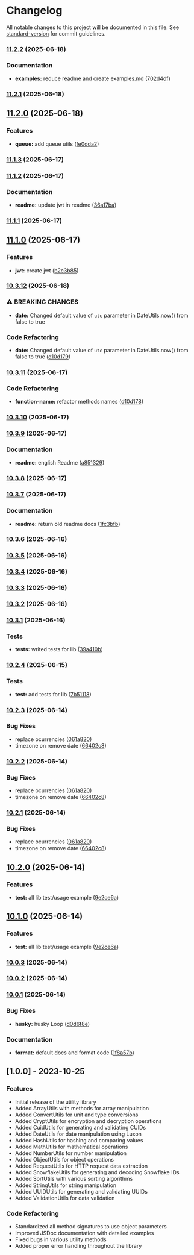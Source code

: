 # Changelog

All notable changes to this project will be documented in this file. See [standard-version](https://github.com/conventional-changelog/standard-version) for commit guidelines.

### [11.2.2](https://github.com/brmorillo/util/compare/v11.2.1...v11.2.2) (2025-06-18)


### Documentation

* **examples:** reduce readme and create examples.md ([702d4df](https://github.com/brmorillo/util/commit/702d4df7b119d2dd04138a3ead9378a159aae133))

### [11.2.1](https://github.com/brmorillo/util/compare/v11.2.0...v11.2.1) (2025-06-18)

## [11.2.0](https://github.com/brmorillo/util/compare/v11.1.3...v11.2.0) (2025-06-18)


### Features

* **queue:** add queue utils ([fe0dda2](https://github.com/brmorillo/util/commit/fe0dda2f243e34c6f96ca1ac07fec2dbb9974b88))

### [11.1.3](https://github.com/brmorillo/util/compare/v11.1.2...v11.1.3) (2025-06-17)

### [11.1.2](https://github.com/brmorillo/util/compare/v11.1.1...v11.1.2) (2025-06-17)


### Documentation

* **readme:** update jwt in readme ([36a17ba](https://github.com/brmorillo/util/commit/36a17ba804e4d4d797c50e1949e713cf8903ff3d))

### [11.1.1](https://github.com/brmorillo/util/compare/v11.1.0...v11.1.1) (2025-06-17)

## [11.1.0](https://github.com/brmorillo/util/compare/v10.3.11...v11.1.0) (2025-06-17)


### Features

* **jwt:** create jwt ([b2c3b85](https://github.com/brmorillo/util/commit/b2c3b8518831e2f5290dffb57f19a86700b1cbea))

### [10.3.12](https://github.com/brmorillo/util/compare/v10.3.11...v10.3.12) (2025-06-18)


### ⚠ BREAKING CHANGES

* **date:** Changed default value of `utc` parameter in DateUtils.now() from false to true

### Code Refactoring

* **date:** Changed default value of `utc` parameter in DateUtils.now() from false to true ([d10d179](https://github.com/brmorillo/util/commit/d10d17936b685f12a03f0beeb180542b1ac8e5df))

### [10.3.11](https://github.com/brmorillo/util/compare/v10.3.10...v10.3.11) (2025-06-17)


### Code Refactoring

* **function-name:** refactor methods names ([d10d178](https://github.com/brmorillo/util/commit/d10d17836b685f12a03f0beeb180542b1ac8e5de))

### [10.3.10](https://github.com/brmorillo/util/compare/v10.3.9...v10.3.10) (2025-06-17)

### [10.3.9](https://github.com/brmorillo/util/compare/v10.3.8...v10.3.9) (2025-06-17)


### Documentation

* **readme:** english Readme ([a851329](https://github.com/brmorillo/util/commit/a851329a48373ce5d1c3b3a65ca90822e1246d78))

### [10.3.8](https://github.com/brmorillo/util/compare/v10.3.7...v10.3.8) (2025-06-17)

### [10.3.7](https://github.com/brmorillo/util/compare/v10.3.6...v10.3.7) (2025-06-17)


### Documentation

* **readme:** return old readme docs ([1fc3bfb](https://github.com/brmorillo/util/commit/1fc3bfb165bef7dee9df00407408725e9e933944))

### [10.3.6](https://github.com/brmorillo/util/compare/v10.3.5...v10.3.6) (2025-06-16)

### [10.3.5](https://github.com/brmorillo/util/compare/v10.3.4...v10.3.5) (2025-06-16)

### [10.3.4](https://github.com/brmorillo/util/compare/v10.3.3...v10.3.4) (2025-06-16)

### [10.3.3](https://github.com/brmorillo/util/compare/v10.3.2...v10.3.3) (2025-06-16)

### [10.3.2](https://github.com/brmorillo/util/compare/v10.3.1...v10.3.2) (2025-06-16)

### [10.3.1](https://github.com/brmorillo/util/compare/v10.2.4...v10.3.1) (2025-06-16)


### Tests

* **tests:** writed tests for lib ([39a410b](https://github.com/brmorillo/util/commit/39a410b3bf47494ef1dea85c22fd9d8526d6e141))

### [10.2.4](https://github.com/brmorillo/util/compare/v10.2.3...v10.2.4) (2025-06-15)


### Tests

* **test:** add tests for lib ([7b51118](https://github.com/brmorillo/util/commit/7b5111811479e9edde05425cd1b0b2a5bee44814))

### [10.2.3](https://github.com/brmorillo/util/compare/v9.0.0...v10.2.3) (2025-06-14)


### Bug Fixes

* replace ocurrencies ([061a820](https://github.com/brmorillo/util/commit/061a820a3557f09b3ddd6277637467b6e1ba1091))
* timezone on remove date ([66402c8](https://github.com/brmorillo/util/commit/66402c86be9c77dbde24cc9a350ba7191ef69899))

### [10.2.2](https://github.com/brmorillo/util/compare/v9.0.0...v10.2.2) (2025-06-14)


### Bug Fixes

* replace ocurrencies ([061a820](https://github.com/brmorillo/util/commit/061a820a3557f09b3ddd6277637467b6e1ba1091))
* timezone on remove date ([66402c8](https://github.com/brmorillo/util/commit/66402c86be9c77dbde24cc9a350ba7191ef69899))

### [10.2.1](https://github.com/brmorillo/util/compare/v9.0.0...v10.2.1) (2025-06-14)


### Bug Fixes

* replace ocurrencies ([061a820](https://github.com/brmorillo/util/commit/061a820a3557f09b3ddd6277637467b6e1ba1091))
* timezone on remove date ([66402c8](https://github.com/brmorillo/util/commit/66402c86be9c77dbde24cc9a350ba7191ef69899))

## [10.2.0](https://github.com/brmorillo/util/compare/v10.0.3...v10.2.0) (2025-06-14)


### Features

* **test:** all lib test/usage example ([9e2ce6a](https://github.com/brmorillo/util/commit/9e2ce6a3a15d2c4cfaea3f024bff138a6c6a95f4))

## [10.1.0](https://github.com/brmorillo/util/compare/v10.0.3...v10.1.0) (2025-06-14)


### Features

* **test:** all lib test/usage example ([9e2ce6a](https://github.com/brmorillo/util/commit/9e2ce6a3a15d2c4cfaea3f024bff138a6c6a95f4))

### [10.0.3](https://github.com/brmorillo/util/compare/v10.0.2...v10.0.3) (2025-06-14)

### [10.0.2](https://github.com/brmorillo/util/compare/v10.0.1...v10.0.2) (2025-06-14)

### [10.0.1](https://github.com/brmorillo/util/compare/v10.0.0...v10.0.1) (2025-06-14)


### Bug Fixes

* **husky:** husky Loop ([d0d6f8e](https://github.com/brmorillo/util/commit/d0d6f8e873e259482c001716cf4cdcca684618f0))


### Documentation

* **format:** default docs and format code ([1f8a57b](https://github.com/brmorillo/util/commit/1f8a57b73fc1051af1a18de80b1b2a8e858047bc))

## [1.0.0] - 2023-10-25

### Features

- Initial release of the utility library
- Added ArrayUtils with methods for array manipulation
- Added ConvertUtils for unit and type conversions
- Added CryptUtils for encryption and decryption operations
- Added CuidUtils for generating and validating CUIDs
- Added DateUtils for date manipulation using Luxon
- Added HashUtils for hashing and comparing values
- Added MathUtils for mathematical operations
- Added NumberUtils for number manipulation
- Added ObjectUtils for object operations
- Added RequestUtils for HTTP request data extraction
- Added SnowflakeUtils for generating and decoding Snowflake IDs
- Added SortUtils with various sorting algorithms
- Added StringUtils for string manipulation
- Added UUIDUtils for generating and validating UUIDs
- Added ValidationUtils for data validation

### Code Refactoring

- Standardized all method signatures to use object parameters
- Improved JSDoc documentation with detailed examples
- Fixed bugs in various utility methods
- Added proper error handling throughout the library